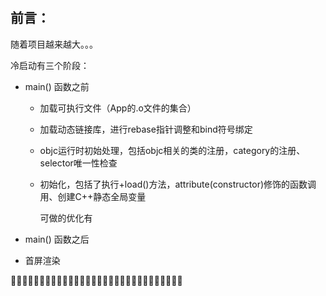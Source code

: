 # 

## 前言：

随着项目越来越大。。。



冷启动有三个阶段：

- main() 函数之前

  - 加载可执行文件（App的.o文件的集合）

  - 加载动态链接库，进行rebase指针调整和bind符号绑定

  - objc运行时初始处理，包括objc相关的类的注册，category的注册、selector唯一性检查

  - 初始化，包括了执行+load()方法，attribute(constructor)修饰的函数调用、创建C++静态全局变量

    可做的优化有

    

- main() 函数之后

- 首屏渲染

􏱽􏱾􏰎􏰪􏱿􏲀􏲁􏲂􏲃􏲄􏱽􏱾􏰎􏰪􏱿􏲀􏲁􏲂􏲃􏲄􏱽􏱾􏰎􏰪􏱿􏲀􏲁􏲂􏲃􏲄

